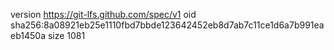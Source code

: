 version https://git-lfs.github.com/spec/v1
oid sha256:8a08921eb25e1110fbd7bbde123642452eb8d7ab7c11ce1d6a7b991eaeb1450a
size 1081
